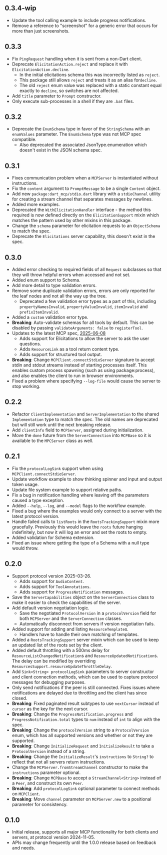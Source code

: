 ## 0.3.4-wip

- Update the tool calling example to include progress notifications.
- Remove a reference to "screenshot" for a generic error that occurs for more
  than just screenshots.

## 0.3.3

- Fix `PingRequest` handling when it is sent from a non-Dart client.
- Deprecate `ElicitationAction.reject` and replace it with
  `ElicitationAction.decline`.
  - In the initial elicitations schema this was incorrectly listed as `reject`.
  - This package still allows `reject` and treats it as an alias for`decline`.
  - The old `reject` enum value was replaced with a static constant equal
    exactly to `decline`, so switches are not affected.
- Add `title` parameter to `Prompt` constructor.
- Only execute sub-processes in a shell if they are `.bat` files.

## 0.3.2

- Deprecate the `EnumSchema` type in favor of the `StringSchema` with an
  `enumValues` parameter. The `EnumSchema` type was not MCP spec compatible.
  - Also deprecated the associated JsonType.enumeration which doesn't exist
    in the JSON schema spec.

## 0.3.1

- Fixes communication problem when a `MCPServer` is instantiated without
  instructions.
- Fix the `content` argument to `PromptMessage` to be a single `Content` object.
- Add new `package:dart_mcp/stdio.dart` library with a `stdioChannel` utility
  for creating a stream channel that separates messages by newlines.
- Added more examples.
- Deprecated the `WithElicitationHandler` interface - the method this required
  is now defined directly on the `ElicitationSupport` mixin which matches the
  pattern used by other mixins in this package.
- Change the `schema` parameter for elicitation requests to an `ObjectSchema` to
  match the spec.
- Deprecate the `Elicitations` server capability, this doesn't exist in the spec.

## 0.3.0

- Added error checking to required fields of all `Request` subclasses so that
  they will throw helpful errors when accessed and not set.
- Added enum support to Schema.
- Add more detail to type validation errors.
- Remove some duplicate validation errors, errors are only reported for the
  leaf nodes and not all the way up the tree.
  - Deprecated a few validation error types as a part of this, including
    `propertyNamesInvalid`, `propertyValueInvalid`, `itemInvalid` and
    `prefixItemInvalid`.
- Added a `custom` validation error type.
- **Breaking**: Auto-validate schemas for all tools by default. This can be
  disabled by passing `validateArguments: false` to `registerTool`.
- Updates to the latest MCP spec, [2025-06-08](https://modelcontextprotocol.io/specification/2025-06-18/changelog)
  - Adds support for Elicitations to allow the server to ask the user questions.
  - Adds `ResourceLink` as a tool return content type.
  - Adds support for structured tool output.
- **Breaking**: Change `MCPClient.connectStdioServer` signature to accept stdin
  and stdout streams instead of starting processes itself. This enables custom
  process spawning (such as using package:process), and also enables the client
  to run in browser environments.
- Fixed a problem where specifying `--log-file` would cause the server to stop
  working.

## 0.2.2

- Refactor `ClientImplementation` and `ServerImplementation` to the shared
  `Implementation` type to match the spec. The old names are deprecated but will
  still work until the next breaking release.
- Add `clientInfo` field to `MCPServer`, assigned during initialization.
- Move the `done` future from the `ServerConnection` into `MCPBase` so it is
  available to the `MPCServer` class as well.

## 0.2.1

- Fix the `protocolLogSink` support when using `MCPClient.connectStdioServer`.
- Update workflow example to show thinking spinner and input and output token
  usage.
- Update file system example to support relative paths.
- Fix a bug in notification handling where leaving off the parameters caused a
  type exception.
- Added `--help`, `--log`, and `--model` flags to the workflow example.
- Fixed a bug where the examples would only connect to a server with the latest
  protocol version.
- Handle failed calls to `listRoots` in the `RootsTrackingSupport` mixin more
  gracefully. Previously this would leave the `roots` future hanging
  indefinitely, but now it will log an error and set the roots to empty.
- Added validation for Schema extension.
- Fixed an issue where getting the type of a Schema with a null type would
  throw.

## 0.2.0

- Support protocol version 2025-03-26.
  - Adds support for `AudioContent`.
  - Adds support for `ToolAnnotations`.
  - Adds support for `ProgressNotification` messages.
- Save the `ServerCapabilities` object on the `ServerConnection` class to make
  it easier to check the capabilities of the server.
- Add default version negotiation logic.
  - Save the negotiated `ProtocolVersion` in a `protocolVersion` field for both
    `MCPServer` and the `ServerConnection` classes.
  - Automatically disconnect from servers if version negotiation fails.
- Added support for adding and listing `ResourceTemplate`s.
  - Handlers have to handle their own matching of templates.
- Added a `RootsTrackingSupport` server mixin which can be used to keep an
  updated list of the roots set by the client.
- Added default throttling with a 500ms delay for
  `ResourceListChangedNotification`s and `ResourceUpdatedNotification`s. The
  delay can be modified by overriding
  `ResourcesSupport.resourceUpdateThrottleDelay`.
- Add `Sink<String> protocolLogSink` parameters to server constructor and client
  connection methods, which can be used to capture protocol messages for
  debugging purposes.
- Only send notifications if the peer is still connected. Fixes issues where
  notifications are delayed due to throttling and the client has since closed.
- **Breaking**: Fixed paginated result subtypes to use `nextCursor` instead of
  `cursor` as the key for the next cursor.
- **Breaking**: Change the `ProgressNotification.progress` and
  `ProgressNotification.total` types to `num` instead of `int` to align with the
  spec.
- **Breaking**: Change the `protocolVersion` string to a `ProtocolVersion` enum,
  which has all supported versions and whether or not they are supported.
- **Breaking**: Change `InitializeRequest` and `InitializeResult` to take a
  `ProtocolVersion` instead of a string.
- **Breaking**: Change the `InitializeResult`'s `instructions` to `String?` to
  reflect that not all servers return instructions.
- Change the `MCPServer.fromStreamChannel` constructor to make the `instructions`
  parameter optional.
- **Breaking**: Change `MCPBase` to accept a `StreamChannel<String>` instead of
  a `Peer`, and construct its own `Peer`.
- **Breaking**: Add `protocolLogSink` optional parameter to connect methods on
  `MCPClient`.
- **Breaking**: Move `channel` parameter on `MCPServer.new` to a positional
  parameter for consistency.

## 0.1.0

- Initial release, supports all major MCP functionality for both clients and
  servers, at protocol version 2024-11-05.
- APIs may change frequently until the 1.0.0 release based on feedback and
  needs.
